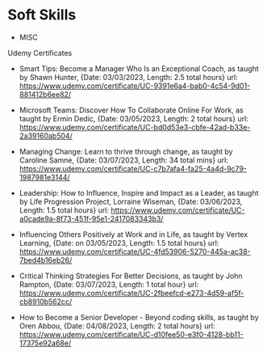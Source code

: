 # Soft Skills

- MISC

Udemy Certificates

- Smart Tips: Become a Manager Who Is an Exceptional Coach, as taught by Shawn Hunter, {Date: 03/03/2023, Length: 2.5 total hours}
url: https://www.udemy.com/certificate/UC-9391e6a4-bab0-4c54-9d01-881412b6ee82/

- Microsoft Teams: Discover How To Collaborate Online For Work, as taught by Ermin Dedic, {Date: 03/05/2023, Length: 2 total hours}
url: https://www.udemy.com/certificate/UC-bd0d53e3-cbfe-42ad-b33e-2a39160ab504/

- Managing Change: Learn to thrive through change, as taught by Caroline Samne, {Date: 03/07/2023, Length: 34 total mins}
url: https://www.udemy.com/certificate/UC-c7b7afa4-fa25-4a4d-9c79-1987981e3144/

- Leadership: How to Influence, Inspire and Impact as a Leader, as taught by Life Progression Project, Lorraine Wiseman, {Date: 03/06/2023, Length: 1.5 total hours}
url: https://www.udemy.com/certificate/UC-a0cade9a-8f73-451f-95e1-2417083343b3/

- Influencing Others Positively at Work and in Life, as taught by Vertex Learning, {Date: on 03/05/2023, Length: 1.5 total hours}
url: https://www.udemy.com/certificate/UC-4fd53906-5270-445a-ac38-7bed4b16eb26/

- Critical Thinking Strategies For Better Decisions, as taught by John Rampton, {Date: 03/07/2023, Length: 1 total hour} 
url: https://www.udemy.com/certificate/UC-2fbeefcd-e273-4d59-af5f-cb8910b562cc/

- How to Become a Senior Developer - Beyond coding skills, as taught by Oren Abbou, {Date: 04/08/2023, Length: 2 total hours}
url: https://www.udemy.com/certificate/UC-d10fee50-e3f0-4128-bb11-17375e92a68e/
